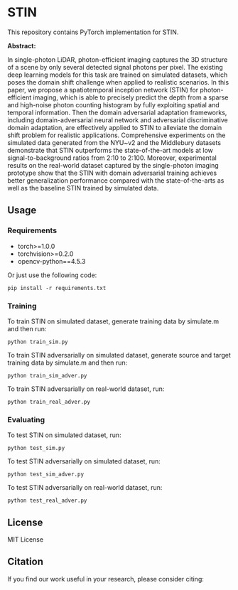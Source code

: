 # STIN

This repository contains PyTorch implementation for STIN.


**Abstract:**

In single-photon LiDAR, photon-efficient imaging captures the 3D structure of a scene by only several detected signal photons per pixel. The existing deep learning models for this task are trained on simulated datasets, which poses the domain shift challenge when applied to realistic scenarios. In this paper, we propose a spatiotemporal inception network (STIN) for photon-efficient imaging, which is able to precisely predict the depth from a sparse and high-noise photon counting histogram by fully exploiting spatial and temporal information. Then the domain adversarial adaptation frameworks, including domain-adversarial neural network and adversarial discriminative domain adaptation, are effectively applied to STIN to alleviate the domain shift problem for realistic applications. Comprehensive experiments on the simulated data generated from the NYU~v2 and the Middlebury datasets demonstrate that STIN outperforms the state-of-the-art models at low signal-to-background ratios from 2:10 to 2:100. Moreover, experimental results on the real-world dataset captured by the single-photon imaging prototype show that the STIN with domain adversarial training achieves better generalization performance compared with the state-of-the-arts as well as the baseline STIN trained by simulated data.

## Usage

### Requirements

- torch>=1.0.0
- torchvision>=0.2.0
- opencv-python==4.5.3

Or just use the following code:

`pip install -r requirements.txt`


### Training

To train STIN on simulated dataset, generate training data by simulate.m and then run:
```
python train_sim.py
```
To train STIN adversarially on simulated dataset, generate source and target training data by simulate.m and then run:
```
python train_sim_adver.py
```

To train STIN adversarially on real-world dataset, run:
```
python train_real_adver.py
```

### Evaluating

To test STIN on simulated dataset, run:
```
python test_sim.py
```
To test STIN adversarially on simulated dataset, run:
```
python test_sim_adver.py
```

To test STIN adversarially on real-world dataset, run:
```
python test_real_adver.py
```

## License
MIT License

## Citation
If you find our work useful in your research, please consider citing:
```
